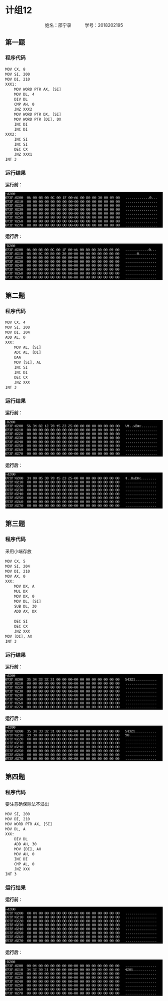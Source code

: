 # 计组12

<center>姓名：邵宁录&nbsp&nbsp&nbsp&nbsp&nbsp&nbsp&nbsp&nbsp&nbsp&nbsp&nbsp学号：2018202195</center>

## 第一题

### 程序代码

~~~x86asm
MOV CX, 8
MOV SI, 200
MOV DI, 210
XXX1:
    MOV WORD PTR AX, [SI]
    MOV DL, 4
    DIV DL
    CMP AH, 0
    JNZ XXX2
    MOV WORD PTR DX, [SI]
    MOV WORD PTR [DI], DX
    INC DI
    INC DI
XXX2:
    INC SI
    INC SI
    DEC CX
    JNZ XXX1
INT 3
~~~

### 运行结果

**运行前**：

<img src="./第一题/运行前.png">

**运行后**：

<img src="./第一题/运行后.png">

## 第二题

### 程序代码

~~~x86asm
MOV CX, 4
MOV SI, 200
MOV DI, 204
ADD AL, 0
XXX:
    MOV AL, [SI]
    ADC AL, [DI]
    DAA
    MOV [SI], AL
    INC SI
    INC DI
    DEC CX
    JNZ XXX
INT 3
~~~

### 运行结果

**运行前**：

<img src="./第二题/运行前.png">

**运行后**：

<img src="./第二题/运行后.png">

## 第三题

### 程序代码
采用小端存放
~~~x86asm
MOV CX, 5
MOV SI, 204
MOV DI, 210
MOV AX, 0
XXX:
    MOV DX, A
    MUL DX
    MOV DX, 0
    MOV DL, [SI]
    SUB DL, 30
    ADD AX, DX

    DEC SI
    DEC CX
    JNZ XXX
MOV [DI], AX
INT 3
~~~

### 运行结果

**运行前**：

<img src="./第三题/运行前.png">

**运行后**：

<img src="./第三题/运行后.png">

## 第四题

### 程序代码
要注意确保除法不溢出
~~~x86asm
MOV SI, 200
MOV DI, 210
MOV WORD PTR AX, [SI]
MOV DL, A
XXX:
    DIV DL
    ADD AH, 30
    MOV [DI], AH
    MOV AH, 0
    INC DI
    CMP AL, 0
    JNZ XXX
INT 3
~~~

### 运行结果

**运行前**：

<img src="./第四题/运行前.png">

**运行后**：

<img src="./第四题/运行后.png">